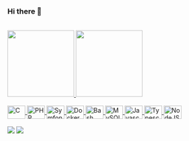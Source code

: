 ### Hi there 👋

<br>
<div>
  <a href="https://github.com/arthurandrade369">
    <img height="150em"
      src="https://github-readme-stats.vercel.app/api?username=arthurandrade369&show_icons=true&theme=github_dark&include_all_commits=true&count_private=true" />
    <img height="150em"
      src="https://github-readme-stats.vercel.app/api/top-langs/?username=arthurandrade369&layout=compact&langs_count=7&theme=github_dark" />
</div>

<div style="display: inline_block"><br>
  <img align="center" alt="C" height="30" width="40"
    src="https://cdn.jsdelivr.net/gh/devicons/devicon/icons/c/c-plain.svg" title="C">
  <img align="center" alt="PHP" height="30" width="40"
    src="https://cdn.jsdelivr.net/gh/devicons/devicon/icons/php/php-plain.svg" title="PHP">
  <img align="center" alt="Symfony" height="30" width="40"
    src="https://cdn.jsdelivr.net/gh/devicons/devicon/icons/symfony/symfony-original.svg" title="Symfony">
  <img align="center" alt="Docker" height="30" width="40"
    src="https://cdn.jsdelivr.net/gh/devicons/devicon/icons/docker/docker-plain.svg" title="Docker">
    <img align="center" alt="Bash" height="30" width="40"
      src="https://cdn.jsdelivr.net/gh/devicons/devicon/icons/bash/bash-plain.svg" title="Shell Bash">
  <img align="center" alt="MySQL" height="30" width="40"
    src="https://cdn.jsdelivr.net/gh/devicons/devicon/icons/mysql/mysql-plain-wordmark.svg" title="MySQL">
  <img align="center" alt="Javascript" height="30" width="40"
    src="https://cdn.jsdelivr.net/gh/devicons/devicon/icons/javascript/javascript-plain.svg" title="Javascript">
  <img align="center" alt="Typescript" height="30" width="40"
    src="https://cdn.jsdelivr.net/gh/devicons/devicon/icons/typescript/typescript-plain.svg" title="Typescript">
  <img align="center" alt="NodeJS" height="30" width="40"
    src="https://cdn.jsdelivr.net/gh/devicons/devicon/icons/nodejs/nodejs-original.svg" title="NodeJS">
</div>
<br>
<div>
  <a href="https://www.linkedin.com/in/arthur-andrade-91334a193/" target="_blank"><img
      src="https://img.shields.io/badge/-LinkedIn-%230077B5?style=for-the-badge&logo=linkedin&logoColor=white"
      target="_blank"></a>
  <a href="mailto:arthurandrade137@gmail.com"><img
      src="https://img.shields.io/badge/-Gmail-%23333?style=for-the-badge&logo=gmail&logoColor=white"
      target="_blank"></a>
</div>
<!--
**arthurandrade369/arthurandrade369** is a ✨ _special_ ✨ repository because its `README.md` (this file) appears on your GitHub profile.

Here are some ideas to get you started:

- 🔭 I’m currently working on ...
- 🌱 I’m currently learning ...
- 👯 I’m looking to collaborate on ...
- 🤔 I’m looking for help with ...
- 💬 Ask me about ...
- 📫 How to reach me: ...
- 😄 Pronouns: ...
- ⚡ Fun fact: ...
-->

